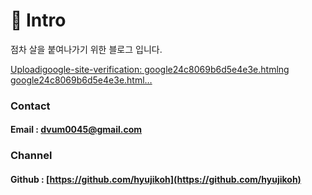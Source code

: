 # 🤔 Intro

점차 살을 붙여나가기 위한 블로그 입니다.

[Uploadigoogle-site-verification: google24c8069b6d5e4e3e.htmlng google24c8069b6d5e4e3e.html…]()


### Contact

#### Email : dvum0045@gmail.com



### Channel

#### Github : [https://github.com/hyujikoh](https://github.com/hyujikoh)
